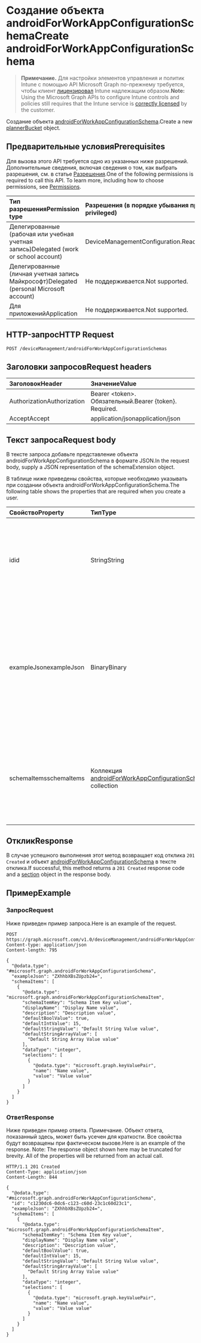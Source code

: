 # <a name="create-androidforworkappconfigurationschema"></a><span data-ttu-id="04be5-101">Создание объекта androidForWorkAppConfigurationSchema</span><span class="sxs-lookup"><span data-stu-id="04be5-101">Create androidForWorkAppConfigurationSchema</span></span>

> <span data-ttu-id="04be5-102">**Примечание.** Для настройки элементов управления и политик Intune с помощью API Microsoft Graph по-прежнему требуется, чтобы клиент [лицензировал](https://go.microsoft.com/fwlink/?linkid=839381) Intune надлежащим образом.</span><span class="sxs-lookup"><span data-stu-id="04be5-102">**Note:** Using the Microsoft Graph APIs to configure Intune controls and policies still requires that the Intune service is [correctly licensed](https://go.microsoft.com/fwlink/?linkid=839381) by the customer.</span></span>

<span data-ttu-id="04be5-103">Создание объекта [androidForWorkAppConfigurationSchema](../resources/intune_androidforwork_androidforworkappconfigurationschema.md).</span><span class="sxs-lookup"><span data-stu-id="04be5-103">Create a new [plannerBucket](../resources/intune_androidforwork_androidforworkappconfigurationschema.md) object.</span></span>
## <a name="prerequisites"></a><span data-ttu-id="04be5-104">Предварительные условия</span><span class="sxs-lookup"><span data-stu-id="04be5-104">Prerequisites</span></span>
<span data-ttu-id="04be5-p101">Для вызова этого API требуется одно из указанных ниже разрешений. Дополнительные сведения, включая сведения о том, как выбрать разрешения, см. в статье [Разрешения](../../../concepts/permissions_reference.md).</span><span class="sxs-lookup"><span data-stu-id="04be5-p101">One of the following permissions is required to call this API. To learn more, including how to choose permissions, see [Permissions](../../../concepts/permissions_reference.md).</span></span>

|<span data-ttu-id="04be5-107">Тип разрешения</span><span class="sxs-lookup"><span data-stu-id="04be5-107">Permission type</span></span>|<span data-ttu-id="04be5-108">Разрешения (в порядке убывания привилегий)</span><span class="sxs-lookup"><span data-stu-id="04be5-108">Permissions (from least to most privileged)</span></span>|
|:---|:---|
|<span data-ttu-id="04be5-109">Делегированные (рабочая или учебная учетная запись)</span><span class="sxs-lookup"><span data-stu-id="04be5-109">Delegated (work or school account)</span></span>|<span data-ttu-id="04be5-110">DeviceManagementConfiguration.ReadWrite.All</span><span class="sxs-lookup"><span data-stu-id="04be5-110">DeviceManagementConfiguration.ReadWrite.All</span></span>|
|<span data-ttu-id="04be5-111">Делегированные (личная учетная запись Майкрософт)</span><span class="sxs-lookup"><span data-stu-id="04be5-111">Delegated (personal Microsoft account)</span></span>|<span data-ttu-id="04be5-112">Не поддерживается.</span><span class="sxs-lookup"><span data-stu-id="04be5-112">Not supported.</span></span>|
|<span data-ttu-id="04be5-113">Для приложений</span><span class="sxs-lookup"><span data-stu-id="04be5-113">Application</span></span>|<span data-ttu-id="04be5-114">Не поддерживается.</span><span class="sxs-lookup"><span data-stu-id="04be5-114">Not supported.</span></span>|

## <a name="http-request"></a><span data-ttu-id="04be5-115">HTTP-запрос</span><span class="sxs-lookup"><span data-stu-id="04be5-115">HTTP Request</span></span>
<!-- {
  "blockType": "ignored"
}
-->
``` http
POST /deviceManagement/androidForWorkAppConfigurationSchemas
```

## <a name="request-headers"></a><span data-ttu-id="04be5-116">Заголовки запросов</span><span class="sxs-lookup"><span data-stu-id="04be5-116">Request headers</span></span>
|<span data-ttu-id="04be5-117">Заголовок</span><span class="sxs-lookup"><span data-stu-id="04be5-117">Header</span></span>|<span data-ttu-id="04be5-118">Значение</span><span class="sxs-lookup"><span data-stu-id="04be5-118">Value</span></span>|
|:---|:---|
|<span data-ttu-id="04be5-119">Authorization</span><span class="sxs-lookup"><span data-stu-id="04be5-119">Authorization</span></span>|<span data-ttu-id="04be5-120">Bearer &lt;token&gt;. Обязательный.</span><span class="sxs-lookup"><span data-stu-id="04be5-120">Bearer {token}. Required.</span></span>|
|<span data-ttu-id="04be5-121">Accept</span><span class="sxs-lookup"><span data-stu-id="04be5-121">Accept</span></span>|<span data-ttu-id="04be5-122">application/json</span><span class="sxs-lookup"><span data-stu-id="04be5-122">application/json</span></span>|

## <a name="request-body"></a><span data-ttu-id="04be5-123">Текст запроса</span><span class="sxs-lookup"><span data-stu-id="04be5-123">Request body</span></span>
<span data-ttu-id="04be5-124">В тексте запроса добавьте представление объекта androidForWorkAppConfigurationSchema в формате JSON.</span><span class="sxs-lookup"><span data-stu-id="04be5-124">In the request body, supply a JSON representation of the schemaExtension object.</span></span>

<span data-ttu-id="04be5-125">В таблице ниже приведены свойства, которые необходимо указывать при создании объекта androidForWorkAppConfigurationSchema.</span><span class="sxs-lookup"><span data-stu-id="04be5-125">The following table shows the properties that are required when you create a user.</span></span>

|<span data-ttu-id="04be5-126">Свойство</span><span class="sxs-lookup"><span data-stu-id="04be5-126">Property</span></span>|<span data-ttu-id="04be5-127">Тип</span><span class="sxs-lookup"><span data-stu-id="04be5-127">Type</span></span>|<span data-ttu-id="04be5-128">Описание</span><span class="sxs-lookup"><span data-stu-id="04be5-128">Description</span></span>|
|:---|:---|:---|
|<span data-ttu-id="04be5-129">id</span><span class="sxs-lookup"><span data-stu-id="04be5-129">id</span></span>|<span data-ttu-id="04be5-130">String</span><span class="sxs-lookup"><span data-stu-id="04be5-130">String</span></span>|<span data-ttu-id="04be5-131">Ключ объекта, которому соответствует имя пакета Android для схемы приложений.</span><span class="sxs-lookup"><span data-stu-id="04be5-131">Key of the entity the Android package name for the application the schema corresponds to</span></span>|
|<span data-ttu-id="04be5-132">exampleJson</span><span class="sxs-lookup"><span data-stu-id="04be5-132">exampleJson</span></span>|<span data-ttu-id="04be5-133">Binary</span><span class="sxs-lookup"><span data-stu-id="04be5-133">Binary</span></span>|<span data-ttu-id="04be5-134">Массив байтов в кодировке UTF8, содержащий образец соответствующей схеме строки JSON, который иллюстрирует настройку приложения.</span><span class="sxs-lookup"><span data-stu-id="04be5-134">UTF8 encoded byte array containing example JSON string conforming to this schema that demonstrates how to set the configuration for this app</span></span>|
|<span data-ttu-id="04be5-135">schemaItems</span><span class="sxs-lookup"><span data-stu-id="04be5-135">schemaItems</span></span>|<span data-ttu-id="04be5-136">Коллекция [androidForWorkAppConfigurationSchemaItem](../resources/intune_androidforwork_androidforworkappconfigurationschemaitem.md)</span><span class="sxs-lookup"><span data-stu-id="04be5-136">[androidForWorkAppConfigurationSchemaItem](../resources/intune_androidforwork_androidforworkappconfigurationschemaitem.md) collection</span></span>|<span data-ttu-id="04be5-137">Коллекция элементов, каждый из которых представляет именованный параметр конфигурации в схеме.</span><span class="sxs-lookup"><span data-stu-id="04be5-137">Collection of items each representing a named configuration option in the schema</span></span>|



## <a name="response"></a><span data-ttu-id="04be5-138">Отклик</span><span class="sxs-lookup"><span data-stu-id="04be5-138">Response</span></span>
<span data-ttu-id="04be5-139">В случае успешного выполнения этот метод возвращает код отклика `201 Created` и объект [androidForWorkAppConfigurationSchema](../resources/intune_androidforwork_androidforworkappconfigurationschema.md) в тексте отклика.</span><span class="sxs-lookup"><span data-stu-id="04be5-139">If successful, this method returns a `201 Created` response code and a [section](../resources/intune_androidforwork_androidforworkappconfigurationschema.md) object in the response body.</span></span>

## <a name="example"></a><span data-ttu-id="04be5-140">Пример</span><span class="sxs-lookup"><span data-stu-id="04be5-140">Example</span></span>
### <a name="request"></a><span data-ttu-id="04be5-141">Запрос</span><span class="sxs-lookup"><span data-stu-id="04be5-141">Request</span></span>
<span data-ttu-id="04be5-142">Ниже приведен пример запроса.</span><span class="sxs-lookup"><span data-stu-id="04be5-142">Here is an example of the request.</span></span>
``` http
POST https://graph.microsoft.com/v1.0/deviceManagement/androidForWorkAppConfigurationSchemas
Content-type: application/json
Content-length: 795

{
  "@odata.type": "#microsoft.graph.androidForWorkAppConfigurationSchema",
  "exampleJson": "ZXhhbXBsZUpzb24=",
  "schemaItems": [
    {
      "@odata.type": "microsoft.graph.androidForWorkAppConfigurationSchemaItem",
      "schemaItemKey": "Schema Item Key value",
      "displayName": "Display Name value",
      "description": "Description value",
      "defaultBoolValue": true,
      "defaultIntValue": 15,
      "defaultStringValue": "Default String Value value",
      "defaultStringArrayValue": [
        "Default String Array Value value"
      ],
      "dataType": "integer",
      "selections": [
        {
          "@odata.type": "microsoft.graph.keyValuePair",
          "name": "Name value",
          "value": "Value value"
        }
      ]
    }
  ]
}
```

### <a name="response"></a><span data-ttu-id="04be5-143">Ответ</span><span class="sxs-lookup"><span data-stu-id="04be5-143">Response</span></span>
<span data-ttu-id="04be5-p102">Ниже приведен пример ответа. Примечание. Объект ответа, показанный здесь, может быть усечен для краткости. Все свойства будут возвращены при фактическом вызове.</span><span class="sxs-lookup"><span data-stu-id="04be5-p102">Here is an example of the response. Note: The response object shown here may be truncated for brevity. All of the properties will be returned from an actual call.</span></span>
``` http
HTTP/1.1 201 Created
Content-Type: application/json
Content-Length: 844

{
  "@odata.type": "#microsoft.graph.androidForWorkAppConfigurationSchema",
  "id": "c1230dc6-0dc6-c123-c60d-23c1c60d23c1",
  "exampleJson": "ZXhhbXBsZUpzb24=",
  "schemaItems": [
    {
      "@odata.type": "microsoft.graph.androidForWorkAppConfigurationSchemaItem",
      "schemaItemKey": "Schema Item Key value",
      "displayName": "Display Name value",
      "description": "Description value",
      "defaultBoolValue": true,
      "defaultIntValue": 15,
      "defaultStringValue": "Default String Value value",
      "defaultStringArrayValue": [
        "Default String Array Value value"
      ],
      "dataType": "integer",
      "selections": [
        {
          "@odata.type": "microsoft.graph.keyValuePair",
          "name": "Name value",
          "value": "Value value"
        }
      ]
    }
  ]
}
```



